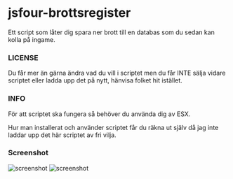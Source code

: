 # jsfour-brottsregister
Ett script som låter dig spara ner brott till en databas som du sedan kan kolla på ingame.

### LICENSE
Du får mer än gärna ändra vad du vill i scriptet men du får INTE sälja vidare scriptet eller ladda upp det på nytt, hänvisa folket hit istället.

### INFO
För att scriptet ska fungera så behöver du använda dig av ESX.

Hur man installerat och använder scriptet får du räkna ut själv då jag inte laddar upp det här scriptet av fri vilja.

### Screenshot
![screenshot](https://i.imgur.com/6Cp2DHt.png)
![screenshot](https://i.imgur.com/OGsMx81.png)
